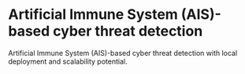 # Artificial Immune System (AIS)-based cyber threat detection
Artificial Immune System (AIS)-based cyber threat detection with local deployment and scalability potential.
